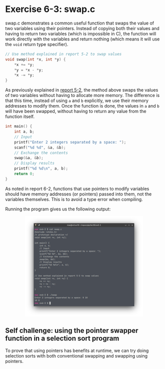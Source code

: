 # Exercise 6-3: swap.c

swap.c demonstrates a common useful function that swaps the value of two variables using their pointers. Instead of copying both their values and having to return two variables (which is impossible in C), the function will work directly with the variables and return nothing (which means it will use the `void` return type specifier).

```C
// Use method explained in report 5-2 to swap values
void swap(int *x, int *y) {
    *x += *y;
    *y = *x - *y;
    *x -= *y;
}
```

As previously explained in [report 5-2](https://agb5003.com/coursework/pip/lec05/ex5-2/ex5-2.html#rearranging-arguments), the method above swaps the values of two variables without having to allocate more memory. The difference is that this time, instead of using `a` and `b` explicitly, we use their memory addresses to modify them. Once the function is done, the values in `a` and `b` will have been swapped, without having to return any value from the function itself.

```C
int main() {
    int a, b;
    // Input
    printf("Enter 2 integers separated by a space: ");
    scanf("%d %d", &a, &b);
    // Exchange the contents
    swap(&a, &b);
    // Display results
    printf("%d %d\n", a, b);
    return 0;
}
```

As noted in report 6-2, functions that use pointers to modify variables should have memory addresses (or pointers) passed into them, not the variables themselves. This is to avoid a type error when compiling.

Running the program gives us the following output:

<p align='center'> <img class='noshade' src='./ex6-3.png' width=75%> </p>


## Self challenge: using the pointer swapper function in a selection sort program

To prove that using pointers has benefits at runtime, we can try doing selection sorts with both conventional swapping and swapping using pointers.






[comment]: <> (Below is CSS code for the output HTML and pdf files. Don't touch them unless you know what you're doing.)
<style>
    figcaption{
    text-align:center;
        font-size:9pt
    }
    img{
        filter: drop-shadow(0px 0px 7px );
    }
    .noshade{
        filter: none
    }
</style>